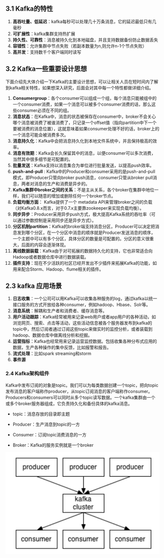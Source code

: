 ## **3.1 Kafka的特性**

1. **高吞吐量、低延迟**：kafka每秒可以处理几十万条消息，它的延迟最低只有几毫秒
2. **可扩展性**：kafka集群支持热扩展
3. **持久性、可靠性**：消息被持久化到本地磁盘，并且支持数据备份防止数据丢失
4. **容错性**：允许集群中节点失败（若副本数量为n,则允许n-1个节点失败）
5. **高并发**：支持数千个客户端同时读写

## **3.2 Kafka一些重要设计思想**

下面介绍先大体介绍一下Kafka的主要设计思想，可以让相关人员在短时间内了解到kafka相关特性，如果想深入研究，后面会对其中每一个特性都做详细介绍。

1. **Consumergroup**：各个consumer可以组成一个组，每个消息只能被组中的一个consumer消费，如果一个消息可以被多个consumer消费的话，那么这些consumer必须在不同的组。
2. **消息状态**：在Kafka中，消息的状态被保存在consumer中，broker不会关心哪个消息被消费了被谁消费了，只记录一个offset值（指向partition中下一个要被消费的消息位置），这就意味着如果consumer处理不好的话，broker上的一个消息可能会被消费多次。
3. **消息持久化**：Kafka中会把消息持久化到本地文件系统中，并且保持极高的效率。
4. **消息有效期**：Kafka会长久保留其中的消息，以便consumer可以多次消费，当然其中很多细节是可配置的。
5. **批量发送**：Kafka支持以消息集合为单位进行批量发送，以提高push效率。
6. **push-and-pull** : Kafka中的Producer和consumer采用的是push-and-pull模式，即Producer只管向broker push消息，consumer只管从broker pull消息，两者对消息的生产和消费是异步的。
7. **Kafka集群中broker之间的关系**：不是主从关系，各个broker在集群中地位一样，我们可以随意的增加或删除任何一个broker节点。
8. **负载均衡方面**： Kafka提供了一个 metadata API来管理broker之间的负载（对Kafka0.8.x而言，对于0.7.x主要靠zookeeper来实现负载均衡）。
9. **同步异步**：Producer采用异步push方式，极大提高Kafka系统的吞吐率（可以通过参数控制是采用同步还是异步方式）。
10. **分区机制partition**：Kafka的broker端支持消息分区，Producer可以决定把消息发到哪个分区，在一个分区中消息的顺序就是Producer发送消息的顺序，一个主题中可以有多个分区，具体分区的数量是可配置的。分区的意义很重大，后面的内容会逐渐体现。
11. **离线数据装载**：Kafka由于对可拓展的数据持久化的支持，它也非常适合向Hadoop或者数据仓库中进行数据装载。
12. **插件支持**：现在不少活跃的社区已经开发出不少插件来拓展Kafka的功能，如用来配合Storm、Hadoop、flume相关的插件。

## **2.3 kafka 应用场景**

1. **日志收集**：一个公司可以用Kafka可以收集各种服务的log，通过kafka以统一接口服务的方式开放给各种consumer，例如hadoop、Hbase、Solr等。
2. **消息系统**：解耦和生产者和消费者、缓存消息等。
3. **用户活动跟踪**：Kafka经常被用来记录web用户或者app用户的各种活动，如浏览网页、搜索、点击等活动，这些活动信息被各个服务器发布到kafka的topic中，然后订阅者通过订阅这些topic来做实时的监控分析，或者装载到hadoop、数据仓库中做离线分析和挖掘。
4. **运营指标**：Kafka也经常用来记录运营监控数据。包括收集各种分布式应用的数据，生产各种操作的集中反馈，比如报警和报告。
5. **流式处理**：比如spark streaming和storm
6. **事件源**

### **2.4 Kafka架构组件**

Kafka中发布订阅的对象是topic。我们可以为每类数据创建一个topic，把向topic发布消息的客户端称作producer，从topic订阅消息的客户端称作consumer。Producers和consumers可以同时从多个topic读写数据。一个kafka集群由一个或多个broker服务器组成，它负责持久化和备份具体的kafka消息。

* topic：消息存放的目录即主题

* Producer：生产消息到topic的一方

* Consumer：订阅topic消费消息的一方

* Broker：Kafka的服务实例就是一个broker


![](/assets/WechatIMG8.jpeg)
